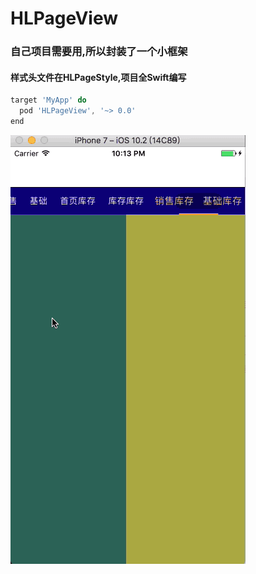 # HLPageView
### 自己项目需要用,所以封装了一个小框架
#### 样式头文件在HLPageStyle,项目全Swift编写

``` javascript
target 'MyApp' do
  pod 'HLPageView', '~> 0.0'
end
```
 ![image](https://github.com/heylau/HLPageView/blob/master/HLPageView/gif.gif)
